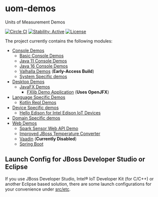 uom-demos
=========

Units of Measurement Demos

[![Circle CI](https://circleci.com/gh/unitsofmeasurement/uom-demos.svg?style=svg)](https://circleci.com/gh/unitsofmeasurement/uom-demos) 
[![Stability: Active](https://masterminds.github.io/stability/active.svg)](https://masterminds.github.io/stability/active.html)
[![License](http://img.shields.io/badge/license-BSD3-blue.svg)](http://opensource.org/licenses/BSD-3-Clause)

The project currently contains the following modules:

- [Console Demos](console)
  - [Basic Console Demos](console/basic)
  - [Java 11 Console Demos](console/java11)
  - [Java 16 Console Demos](console/java16)
  - [Valhalla Demos](console/valhalla) (**Early-Access Build**)
  - [System Specific demos](console/systems)
- [Desktop Demos](desktop)
  - [JavaFX Demos](desktop/javafx)
    - [FXlib Demo Application](desktop/javafx/fxlib) (**Uses OpenJFX**)
- [Language Specific Demos](lang)
  - [Kotlin Repl Demos](lang/repl)
- [Device Specific demos](device)
  - [Hello Edison for Intel Edison IoT Devices](device/edison/hello)
- [Domain Specific demos](domain)
- [Web Demos](web)
  - [Spark Sensor Web API Demo](web/sparkdemo)
  - [Improved JBoss Temperature Converter](web/temperature-converter)
  - [Vaadin](web/vaadindemo)  (**Currently Disabled**)
  - [Spring Boot](/web/springbootdemo)


Launch Config for JBoss Developer Studio or Eclipse
-------------------------------------
If you use JBoss Developer Studio, Intel® IoT Developer Kit (for C/C++) or another Eclipse based solution, there are some launch configurations for your convenience under [src/etc](src/etc/).
